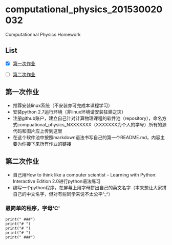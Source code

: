 # computational_physics_201530020032
Computationnal Physics Homework

## List

- [x] [第一次作业](https://github.com/matrixk/computational_physics_201530020032/blob/master/README.md)
- [ ] [第二次作业]()


## 第一次作业

- 推荐安装linux系统（不安装亦可完成本课程学习）
- 安装python 2.7运行环境（非linux环境请安装狂蟒之灾）
- 注册github账户，建立自己针对计算物理课程的软件池（repository），命名方式compuational_physics_NXXXXXXX（XXXXXXX为个人的学号）所有的源代码和图片应上传到这里
- 在这个软件池中按照markdown语法书写自己的第一个README.md，内容主要为你接下来所有作业的链接

## 第二次作业

- 自己用How to think like a computer scientist – Learning with Python: Interactive Edition 2.0进行python语法练习
- 编写一个python程序，在屏幕上用字母拼出自己的英文名字（本来想让大家拼自己的中文名字，但对有些同学来说不太公平^_^）

### 最简单的程序，字母'C'
```
print(" ###")
print("# ")
print("# ")
print("# ")
print(" ###")
```
